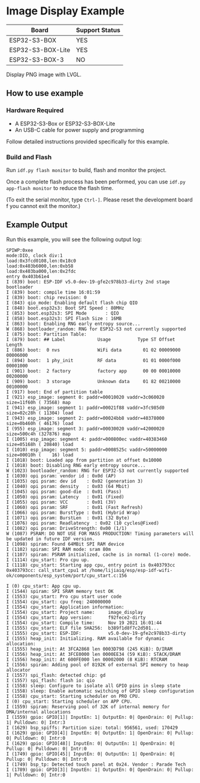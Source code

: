 # Image Display Example

| Board             | Support Status |
| ----------------- | -------------- |
| ESP32-S3-BOX      | YES            |
| ESP32-S3-BOX-Lite | YES            |
| ESP32-S3-BOX-3    | NO             |

Display PNG image with LVGL.

## How to use example

### Hardware Required

* A ESP32-S3-Box or ESP32-S3-BOX-Lite
* An USB-C cable for power supply and programming

Follow detailed instructions provided specifically for this example. 

### Build and Flash

Run `idf.py flash monitor` to build, flash and monitor the project.

Once a complete flash process has been performed, you can use `idf.py app-flash monitor` to reduce the flash time.

(To exit the serial monitor, type `Ctrl-]`. Please reset the development board f you cannot exit the monitor.)

## Example Output

Run this example, you will see the following output log:

```
SPIWP:0xee
mode:DIO, clock div:1
load:0x3fcd0108,len:0x18c0
load:0x403b6000,len:0xb58
load:0x403ba000,len:0x2fdc
entry 0x403b61e4
I (839) boot: ESP-IDF v5.0-dev-19-gfe2c978b33-dirty 2nd stage bootloader
I (839) boot: compile time 16:01:59
I (839) boot: chip revision: 0
I (843) qio_mode: Enabling default flash chip QIO
I (848) boot.esp32s3: Boot SPI Speed : 80MHz
I (853) boot.esp32s3: SPI Mode       : QIO
I (858) boot.esp32s3: SPI Flash Size : 16MB
I (863) boot: Enabling RNG early entropy source...
W (868) bootloader_random: RNG for ESP32-S3 not currently supported
I (875) boot: Partition Table:
I (879) boot: ## Label            Usage          Type ST Offset   Length
I (886) boot:  0 nvs              WiFi data        01 02 00009000 00006000
I (894) boot:  1 phy_init         RF data          01 01 0000f000 00001000
I (901) boot:  2 factory          factory app      00 00 00010000 00200000
I (909) boot:  3 storage          Unknown data     01 82 00210000 00100000
I (917) boot: End of partition table
I (921) esp_image: segment 0: paddr=00010020 vaddr=3c060020 size=11f60h ( 73568) map
I (941) esp_image: segment 1: paddr=00021f88 vaddr=3fc985d0 size=02c28h ( 11304) load
I (943) esp_image: segment 2: paddr=00024bb8 vaddr=40378000 size=0b460h ( 46176) load
I (955) esp_image: segment 3: paddr=00030020 vaddr=42000020 size=500c4h (327876) map
I (1005) esp_image: segment 4: paddr=000800ec vaddr=40383460 size=05168h ( 20840) load
I (1010) esp_image: segment 5: paddr=0008525c vaddr=50000000 size=00010h (    16) load
I (1018) boot: Loaded app from partition at offset 0x10000
I (1018) boot: Disabling RNG early entropy source...
W (1023) bootloader_random: RNG for ESP32-S3 not currently supported
I (1030) opi psram: vendor id : 0x0d (AP)
I (1035) opi psram: dev id    : 0x02 (generation 3)
I (1040) opi psram: density   : 0x03 (64 Mbit)
I (1045) opi psram: good-die  : 0x01 (Pass)
I (1050) opi psram: Latency   : 0x01 (Fixed)
I (1055) opi psram: VCC       : 0x01 (3V)
I (1060) opi psram: SRF       : 0x01 (Fast Refresh)
I (1066) opi psram: BurstType : 0x01 (Hybrid Wrap)
I (1071) opi psram: BurstLen  : 0x01 (32 Byte)
I (1076) opi psram: Readlatency  : 0x02 (10 cycles@Fixed)
I (1082) opi psram: DriveStrength: 0x00 (1/1)
W (1087) PSRAM: DO NOT USE FOR MASS PRODUCTION! Timing parameters will be updated in future IDF version.
I (1098) spiram: Found 64MBit SPI RAM device
I (1102) spiram: SPI RAM mode: sram 80m
I (1107) spiram: PSRAM initialized, cache is in normal (1-core) mode.
I (1114) cpu_start: Pro cpu up.
I (1118) cpu_start: Starting app cpu, entry point is 0x403793cc
0x403793cc: call_start_cpu1 at /home/lijiaiq/esp/esp-idf-wifi-ok/components/esp_system/port/cpu_start.c:156

I (0) cpu_start: App cpu up.
I (1544) spiram: SPI SRAM memory test OK
I (1553) cpu_start: Pro cpu start user code
I (1554) cpu_start: cpu freq: 240000000
I (1554) cpu_start: Application information:
I (1554) cpu_start: Project name:     image_display
I (1554) cpu_start: App version:      f92fece2-dirty
I (1554) cpu_start: Compile time:     Nov 19 2021 16:01:44
I (1555) cpu_start: ELF file SHA256:  b389f1d8f7c2d501...
I (1555) cpu_start: ESP-IDF:          v5.0-dev-19-gfe2c978b33-dirty
I (1555) heap_init: Initializing. RAM available for dynamic allocation:
I (1555) heap_init: At 3FCA2868 len 0003D798 (245 KiB): D/IRAM
I (1556) heap_init: At 3FCE0000 len 0000EE34 (59 KiB): STACK/DRAM
I (1556) heap_init: At 600FE000 len 00002000 (8 KiB): RTCRAM
I (1556) spiram: Adding pool of 8192K of external SPI memory to heap allocator
I (1557) spi_flash: detected chip: gd
I (1557) spi_flash: flash io: qio
I (1558) sleep: Configure to isolate all GPIO pins in sleep state
I (1558) sleep: Enable automatic switching of GPIO sleep configuration
I (1558) cpu_start: Starting scheduler on PRO CPU.
I (0) cpu_start: Starting scheduler on APP CPU.
I (1559) spiram: Reserving pool of 32K of internal memory for DMA/internal allocations
I (1559) gpio: GPIO[1]| InputEn: 1| OutputEn: 0| OpenDrain: 0| Pullup: 1| Pulldown: 0| Intr:3 
I (1629) bsp_spiffs: Partition size: total: 956561, used: 170429
I (1629) gpio: GPIO[4]| InputEn: 0| OutputEn: 1| OpenDrain: 0| Pullup: 0| Pulldown: 0| Intr:0 
I (1629) gpio: GPIO[48]| InputEn: 0| OutputEn: 1| OpenDrain: 0| Pullup: 0| Pulldown: 0| Intr:0 
I (1749) gpio: GPIO[45]| InputEn: 0| OutputEn: 1| OpenDrain: 0| Pullup: 0| Pulldown: 0| Intr:0 
I (1749) bsp_tp: Detected touch panel at 0x24. Vendor : Parade Tech
I (1789) gpio: GPIO[3]| InputEn: 1| OutputEn: 0| OpenDrain: 0| Pullup: 1| Pulldown: 0| Intr:0 
```


